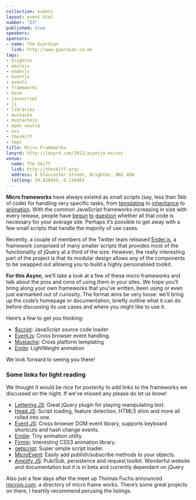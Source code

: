 ```yaml
--- 
collection: events
layout: event.html
number: "23"
published: true
speakers: 
sponsors:
- name: The Guardian
  link: http://www.guardian.co.uk
tags: 
- brighton
- emilejs
- enderjs
- eventjs
- events
- frameworks
- hove
- javascript
- js
- libraries
- mustache
- mustachejs
- open source
- oss
- theskiff
- tmpl
title: Micro Frameworks
lanyrd: http://lanyrd.com/2011/asyncjs-micro/
venue: 
  name: The Skiff
  link: http://theskiff.org/
  address: 6 Gloucester Street, Brighton, BN1 4EW
  latlong: 50.826945,-0.136401
---
```



<strong>Micro frameworks</strong> have always existed as small scripts (say, less than 5kb of code) for handling very specific tasks, from <a href="http://ejohn.org/blog/javascript-micro-templating/">templating</a> to <a href="http://dean.edwards.name/weblog/2006/03/base/">inheritance</a> to <a href="https://github.com/madrobby/emile">animation</a>. With the common JavaScript frameworks increasing in size with every release, people have <a href="http://mir.aculo.us/2011/04/11/i-for-one-welcome-our-new-micro-framework-overlords/">begun</a> <a href="http://tomdale.net/2011/04/imagine-a-beowulf-cluster-of-javascript-frameworks/">to</a> <a href="http://blog.rebeccamurphey.com/modern-javascript">question</a> whether all that code is necessary for your average site. Perhaps it’s possible to get away with a few small scripts that handle the majority of use cases.

Recently, a couple of members of the Twitter team released <a href="http://ender.no.de">Ender.js</a>, a framework comprised of many smaller scripts that provides most of the functionality of jQuery at a third of the size. However, the really interesting part of the project is that its modular design allows any of the components to be swapped out allowing you to build a highly personalised toolkit.

<span class="summary"><strong>For this Async</strong>, we’ll take a look at a few of these micro frameworks and talk about the pros and cons of using them in your sites. We hope you’ll bring along your own frameworks that you’ve written, been using or even just earmarked out of curiosity.</span> The format aims be very loose: we’ll bring up the code’s homepage or documentation, briefly outline what it can do before discussing its use cases and where you might like to use it.

Here’s a few to get you thinking:
<ul>
<li>
<a href="http://www.dustindiaz.com/scriptjs">$script</a>: JavaScript source code loader</li>
	<li>
<a href="https://github.com/kbjr/Events.js">Event.js</a>: Cross browser event handling.</li>
	<li>
<a href="http://mustache.github.com/">Mustache</a>: Cross platform templating</li>
	<li>
<a href="https://github.com/madrobby/emile">Emile</a>: LightWeight animation</li>
</ul>
We look forward to seeing you there!

<h3>Some links for light reading</h3>

<p>We thought it would be nice for posterity to add links to the frameworks we discussed on the night. If we've missed any please do let us know!</p>

<ul>
<li>
<a href="http://letteringjs.com/">Lettering JS</a>: Great jQuery plugin for playing manipulating text.</li>
<li>
<a href="http://headjs.com/">Head JS</a>: Script loading, feature detection, HTML5 shim and more all rolled into one.</li>
<li>
<a href="https://github.com/kbjr/Events.js">Event JS</a>: Cross browser DOM event library, supports keyboard shortcuts and hash change events.</li>
<li>
<a href="https://github.com/madrobby/emile">Emilie</a>: Tiny animation utility.</li>
<li>
<a href="http://extralogical.net/articles/firmin-javascript-animation.html">Firmin</a>: Interesting CSS3 animation library.</li>
<li>
<a href="https://github.com/premasagar/mishmash/blob/master/getscript/">getscript</a>: Super simple script loader.</li>
<li>
<a href="https://github.com/jeromeetienne/microevent.js">MicroEvent</a>: Easily add publish/subscribe methods to your objects.</li>
<li>
<a href="http://amplifyjs.com/">Amplify JS</a>: Pub/Sub, persistence and request toolkit. Wonderful website and documentation but it is in beta and currently dependant on jQuery</li>
</ul>
<p>Also just a few days after the meet up Thomas Fuchs announced <a href="http://microjs.com/">microjs.com</a>; a directory of micro frame works. There’s some great projects on there, I heartily recommend perusing the listings.</p>



